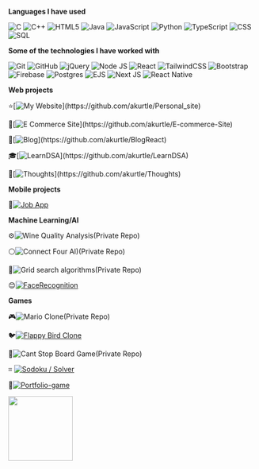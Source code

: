 **Languages I have used**

![C](https://img.shields.io/badge/-C-000000?style=flat&logo=C)
![C++](https://img.shields.io/badge/C++-000000?style=flat&logo=c%2B%2B)
![HTML5](https://img.shields.io/badge/-HTML5-000000?style=flat&logo=HTML5)
![Java](https://img.shields.io/badge/java-000000?style=flat&logo=openjdk&logoColor=white)
![JavaScript](https://img.shields.io/badge/-JavaScript-000000?style=flat&logo=javascript)
![Python](https://img.shields.io/badge/-Python-000000?style=flat&logo=python)
![TypeScript](https://img.shields.io/badge/-TypeScript-000000?style=flat&logo=typescript&logoColor=007ACC)
![CSS](https://img.shields.io/badge/css3-000000?logo=css3&logoColor=blue)
![SQL](https://img.shields.io/badge/-SQL-000000?style=flat&logo=MySQL)

**Some of the technologies I have worked with**

![Git](https://img.shields.io/badge/-Git-000000?style=flat&logo=git&logoColor=F05032)
![GitHub](https://img.shields.io/badge/-GitHub-000000?style=flat&logo=github&logoColor=FFFFFF)
![jQuery](https://img.shields.io/badge/-jQuery-000000?style=flat&logo=jQuery&logoColor=0769AD)
![Node JS](https://img.shields.io/badge/-Node.js-000000?style=flat&logo=node.js&logoColor=339933)
![React](https://img.shields.io/badge/-React-000000?style=flat&logo=React&logoColor=61DAFB)
![TailwindCSS](https://img.shields.io/badge/tailwindcss-000000?style=flat&logo=tailwind-css&logoColor=231287B1)
![Bootstrap](https://img.shields.io/badge/bootstrap-000000?style=flat&logo=bootstrap&logoColor=6933FF)
![Firebase](https://img.shields.io/badge/Firebase-000000?style=flat&logo=Firebase&logoColor=23039BE5)
![Postgres](https://img.shields.io/badge/postgres-000000?style=flat&logo=postgresql&logoColor=23316192)
![EJS](https://img.shields.io/badge/%3C%25%3E-EJS-000000?style=flat&logo=EJS&logoColor=000000&labelColor=000000&color=000000)
![Next JS](https://img.shields.io/badge/Next-black?style=flat&logo=next.js&logoColor=white)
![React Native](https://img.shields.io/badge/react_native-000000?style=flat&logo=react&logoColor=%2361DAFB)

**Web projects**

⭐️[![My Website](https://img.shields.io/badge/Personal_Site-_)](https://github.com/akurtle/Personal_site)

🛒[![E Commerce Site](https://img.shields.io/badge/E_Commerce_Site-_)](https://github.com/akurtle/E-commerce-Site)

📝[![Blog](https://img.shields.io/badge/Blog-_)](https://github.com/akurtle/BlogReact)

🎓[![LearnDSA](https://img.shields.io/badge/LearnDSA-_)](https://github.com/akurtle/LearnDSA)

💭[![Thoughts](https://img.shields.io/badge/Thoughts-_)](https://github.com/akurtle/Thoughts)

**Mobile projects**

📱[![Job App](https://img.shields.io/badge/Job_App-blue)](https://github.com/akurtle/JobApp)

**Machine Learning/AI**

⚙️![Wine Quality Analysis](https://img.shields.io/badge/Wine_Quality-gray)(Private Repo)

⚪![Connect Four AI)](https://img.shields.io/badge/Connect_Four_AI-gray)(Private Repo)

🏁![Grid search algorithms](https://img.shields.io/badge/Grid_search-gray)(Private Repo)

😊[![FaceRecognition](https://img.shields.io/badge/FaceRecognition-gray)](https://github.com/akurtle/FaceRecognition)

**Games**

🎮![Mario Clone](https://img.shields.io/badge/Mario_Clone-green)(Private Repo)

🐦[![Flappy Bird Clone](https://img.shields.io/badge/Flappy_Bird_Clone-green)](https://github.com/akurtle/FlappyBirdClone)

🎲![Cant Stop Board Game](https://img.shields.io/badge/Cant_Stop-green)(Private Repo)

⌗ [![Sodoku / Solver](https://img.shields.io/badge/Sodoku-green)](https://github.com/akurtle/Sodoku)

🧑[![Portfolio-game](https://img.shields.io/badge/Portfolio_Game-green)](https://github.com/akurtle/portfolio-game)

<img align="" height='130px' src="https://github-readme-stats.vercel.app/api/top-langs/?username=akurtle&hide_title=true&layout=compact&bg_color=0,73FA79,73FDFF,7A81FF&theme=graywhite" />
